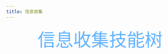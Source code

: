 ```yaml
---
title: 信息收集
---
```


<div align='center' style="color:rgb(99 180 255)"><font size='10'>信息收集技能树</font></div>


